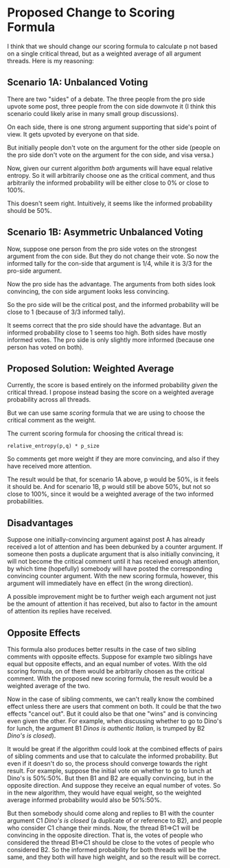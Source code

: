 # Proposed Change to Scoring Formula

I think that we should change our scoring formula to calculate p not based on a single critical thread, but as a weighted average of all argument threads. Here is my reasoning:

## Scenario 1A: Unbalanced Voting

There are two "sides" of a debate. The three people from the pro side upvote some post, three people from the con side downvote it (I think this scenario could likely arise in many small group discussions).

On each side, there is one strong argument supporting that side's point of view. It gets upvoted by everyone on that side.

But initially people don't vote on the argument for the other side (people on the pro side don't vote on the argument for the con side, and visa versa.)

Now, given our current algorithm *both* arguments will have equal relative entropy. So it will arbitrarily choose one as the critical comment, and thus arbitrarily the informed probability will be either close to 0% or close to 100%.

This doesn't seem right. Intuitively, it seems like the informed probability should be 50%. 

## Scenario 1B: Asymmetric Unbalanced Voting

Now, suppose one person from the pro side votes on the strongest argument from the con side. But they do not change their vote. So now the informed tally for the con-side that argument is 1/4, while it is 3/3 for the pro-side argument.

Now the pro side has the advantage. The arguments from both sides look convincing, the con side argument looks less convincing. 

So the pro side will be the critical post, and the informed probability will be close to 1 (because of 3/3 informed tally). 

It seems correct that the pro side should have the advantage. But an informed probability close to 1 seems too high. Both sides have mostly informed votes. The pro side is only slightly more informed (because one person has voted on both).


## Proposed Solution: Weighted Average

Currently, the score is based entirely on the informed probability *given* the critical thread. I propose instead basing the score on a weighted average probability across all threads.

But we can use same *scoring* formula that we are using to choose the critical comment as the weight.

The current scoring formula for choosing the critical thread is:

	relative_entropy(p,q) * p_size

So comments get more weight if they are more convincing, and also if they have received more attention.

The result would be that, for scenario 1A above, p would be 50%, is it feels it should be. And for scenario 1B, p would still be above 50%, but not so close to 100%, since it would be a weighted average of the two informed probabilities. 

## Disadvantages

Suppose one initially-convincing argument against post A has already received a lot of attention and has been debunked by a counter argument. If someone then posts a duplicate argument that is also initially convincing, it will not become the critical comment until it has received enough attention, by which time (hopefully) somebody will have posted the corresponding convincing counter argument. With the new scoring formula, however, this argument will immediately have en effect (in the wrong direction).

A possible improvement might be to further weigh each argument not just be the amount of attention it has received, but also to factor in the amount of attention its replies have received. 

## Opposite Effects

This formula also produces better results in the case of two sibling comments with opposite effects. Suppose for example two siblings have equal but opposite effects, and an equal number of votes. With the old scoring formula, on of them would be arbitrarily chosen as the critical comment. With the proposed new scoring formula, the result would be a weighted average of the two.

Now in the case of sibling comments, we can't really know the combined effect unless there are users that comment on both. It could be that the two effects "cancel out". But it could also be that one "wins" and is convincing even given the other. For example, when discussing whether to go to Dino's for lunch, the argument B1 *Dinos is authentic Italian*, is trumped by B2 *Dino's is closed*).

It would be great if the algorithm could look at the combined effects of pairs of sibling comments and use that to calculate the informed probability. But even if it doesn't do so, the process should converge towards the right result. For example, suppose the initial vote on whether to go to lunch at Dino's is 50%:50%. But then B1 and B2 are equally convincing, but in the opposite direction. And suppose they receive an equal number of votes. So in the new algorithm, they would have equal weight, so the weighted average informed probability would also be 50%:50%.

But then somebody should come along and replies to B1 with the counter argument C1 *Dino's is closed* (a duplicate of or reference to B2), and people who consider C1 change their minds. Now, the thread B1=>C1 will be convincing in the opposite direction. That is, the votes of people who considered the thread B1=>C1 should be close to the votes of people who considered B2. So the informed probability for both threads will be the same, and they both will have high weight, and so the result will be correct.
